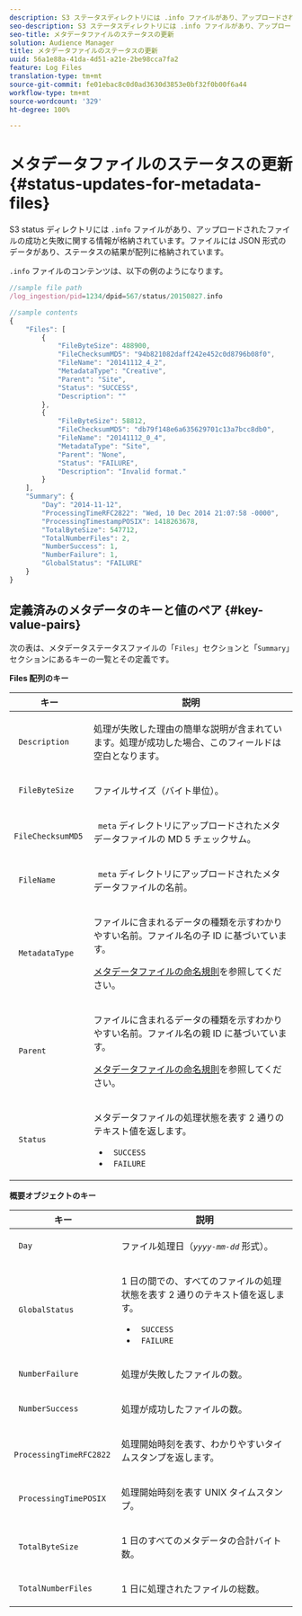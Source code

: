 ```yaml
---
description: S3 ステータスディレクトリには .info ファイルがあり、アップロードされたファイルの成功と失敗に関する情報が格納されています。ファイルには JSON 形式のデータがあり、ステータスの結果が配列に格納されています。
seo-description: S3 ステータスディレクトリには .info ファイルがあり、アップロードされたファイルの成功と失敗に関する情報が格納されています。ファイルには JSON 形式のデータがあり、ステータスの結果が配列に格納されています。
seo-title: メタデータファイルのステータスの更新
solution: Audience Manager
title: メタデータファイルのステータスの更新
uuid: 56a1e88a-41da-4d51-a21e-2be98cca7fa2
feature: Log Files
translation-type: tm+mt
source-git-commit: fe01ebac8c0d0ad3630d3853e0bf32f0b00f6a44
workflow-type: tm+mt
source-wordcount: '329'
ht-degree: 100%

---
```



# メタデータファイルのステータスの更新 {#status-updates-for-metadata-files}

S3 status ディレクトリには `.info` ファイルがあり、アップロードされたファイルの成功と失敗に関する情報が格納されています。ファイルには JSON 形式のデータがあり、ステータスの結果が配列に格納されています。

`.info` ファイルのコンテンツは、以下の例のようになります。

```js
//sample file path
/log_ingestion/pid=1234/dpid=567/status/20150827.info

//sample contents
{
    "Files": [
        {
            "FileByteSize": 488900,
            "FileChecksumMD5": "94b821082daff242e452c0d8796b08f0",
            "FileName": "20141112_4_2",
            "MetadataType": "Creative",
            "Parent": "Site",
            "Status": "SUCCESS",
            "Description": ""
        },
        {
            "FileByteSize": 58812,
            "FileChecksumMD5": "db79f148e6a635629701c13a7bcc8db0",
            "FileName": "20141112_0_4",
            "MetadataType": "Site",
            "Parent": "None",
            "Status": "FAILURE",
            "Description": "Invalid format."
        }
    ],
    "Summary": {
        "Day": "2014-11-12",
        "ProcessingTimeRFC2822": "Wed, 10 Dec 2014 21:07:58 -0000",
        "ProcessingTimestampPOSIX": 1418263678,
        "TotalByteSize": 547712,
        "TotalNumberFiles": 2,
        "NumberSuccess": 1,
        "NumberFailure": 1,
        "GlobalStatus": "FAILURE"
    }
}
```

## 定義済みのメタデータのキーと値のペア {#key-value-pairs}

次の表は、メタデータステータスファイルの「`Files`」セクションと「`Summary`」セクションにあるキーの一覧とその定義です。

**Files 配列のキー**

<table id="table_BF23C032FEFA446282E9364E85BE8C9F"> 
 <thead> 
  <tr> 
   <th colname="col1" class="entry"> キー </th> 
   <th colname="col2" class="entry"> 説明 </th> 
  </tr> 
 </thead>
 <tbody> 
  <tr> 
   <td colname="col1"> <p> <code> Description</code> </p> </td> 
   <td colname="col2"> <p>処理が失敗した理由の簡単な説明が含まれています。処理が成功した場合、このフィールドは空白となります。 </p> </td> 
  </tr> 
  <tr> 
   <td colname="col1"> <p> <code> FileByteSize</code> </p> </td> 
   <td colname="col2"> <p>ファイルサイズ（バイト単位）。 </p> </td> 
  </tr> 
  <tr> 
   <td colname="col1"> <p> <code> FileChecksumMD5</code> </p> </td> 
   <td colname="col2"> <p><code> meta</code> ディレクトリにアップロードされたメタデータファイルの MD 5 チェックサム。 </p> </td> 
  </tr> 
  <tr> 
   <td colname="col1"> <p> <code> FileName</code> </p> </td> 
   <td colname="col2"> <p><code> meta</code> ディレクトリにアップロードされたメタデータファイルの名前。 </p> </td> 
  </tr> 
  <tr> 
   <td colname="col1"> <p> <code> MetadataType</code> </p> </td> 
   <td colname="col2"> <p>ファイルに含まれるデータの種類を示すわかりやすい名前。ファイル名の子 ID に基づいています。 </p> <p><a href="../../../reporting/audience-optimization-reports/metadata-files-intro/metadata-file-names.md">メタデータファイルの命名規則</a>を参照してください。 </p> </td> 
  </tr> 
  <tr> 
   <td colname="col1"> <p> <code> Parent</code> </p> </td> 
   <td colname="col2"> <p>ファイルに含まれるデータの種類を示すわかりやすい名前。ファイル名の親 ID に基づいています。 </p> <p><a href="../../../reporting/audience-optimization-reports/metadata-files-intro/metadata-file-names.md">メタデータファイルの命名規則</a>を参照してください。 </p> </td> 
  </tr> 
  <tr> 
   <td colname="col1"> <p> <code> Status</code> </p> </td> 
   <td colname="col2"> <p>メタデータファイルの処理状態を表す 2 通りのテキスト値を返します。 </p> 
    <ul id="ul_3814EBB6B42B4EB294B1ABA5782190B6"> 
     <li id="li_92AAECE7E9A44B1193A1D93ABBCE46B0"> <code> SUCCESS</code> </li> 
     <li id="li_3109F4E254374117A89CB989F221CB18"> <code> FAILURE</code> </li> 
    </ul> </td> 
  </tr> 
 </tbody> 
</table>

**概要オブジェクトのキー**

<table id="table_C765A0CDBAA14A2FB5E0D38BDD1D292A"> 
 <thead> 
  <tr> 
   <th colname="col1" class="entry"> キー </th> 
   <th colname="col2" class="entry"> 説明 </th> 
  </tr> 
 </thead>
 <tbody> 
  <tr> 
   <td colname="col1"> <p> <code> Day</code> </p> </td> 
   <td colname="col2"> <p>ファイル処理日（<code><i>yyyy-mm-dd</i></code> 形式）。 </p> </td> 
  </tr> 
  <tr> 
   <td colname="col1"> <p> <code> GlobalStatus</code> </p> </td> 
   <td colname="col2"> <p>1 日の間での、すべてのファイルの処理状態を表す 2 通りのテキスト値を返します。 </p> 
    <ul id="ul_3FC092CA043A486C9C79FECF71FAF8FB"> 
     <li id="li_754B32D8267D44BBBD6EC354C459C566"> <code> SUCCESS</code> </li> 
     <li id="li_8B64E39C80424AC2B95DF9B53D62864E"> <code> FAILURE</code> </li> 
    </ul> </td> 
  </tr> 
  <tr> 
   <td colname="col1"> <p> <code> NumberFailure</code> </p> </td> 
   <td colname="col2"> <p>処理が失敗したファイルの数。 </p> </td> 
  </tr> 
  <tr> 
   <td colname="col1"> <p> <code> NumberSuccess</code> </p> </td> 
   <td colname="col2"> <p>処理が成功したファイルの数。 </p> </td> 
  </tr> 
  <tr> 
   <td colname="col1"> <p> <code> ProcessingTimeRFC2822</code> </p> </td> 
   <td colname="col2"> <p>処理開始時刻を表す、わかりやすいタイムスタンプを返します。 </p> </td> 
  </tr> 
  <tr> 
   <td colname="col1"> <p> <code> ProcessingTimePOSIX</code> </p> </td> 
   <td colname="col2"> <p>処理開始時刻を表す UNIX タイムスタンプ。 </p> </td> 
  </tr> 
  <tr> 
   <td colname="col1"> <p> <code> TotalByteSize</code> </p> </td> 
   <td colname="col2"> <p>1 日のすべてのメタデータの合計バイト数。 </p> </td> 
  </tr> 
  <tr> 
   <td colname="col1"> <p> <code> TotalNumberFiles</code> </p> </td> 
   <td colname="col2"> <p>1 日に処理されたファイルの総数。 </p> </td> 
  </tr> 
 </tbody> 
</table>

